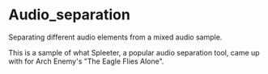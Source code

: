# Audio_separation
Separating different audio elements from a mixed audio sample.

This is a sample of what Spleeter, a popular audio separation tool, came up with for Arch Enemy's "The Eagle Flies Alone".
